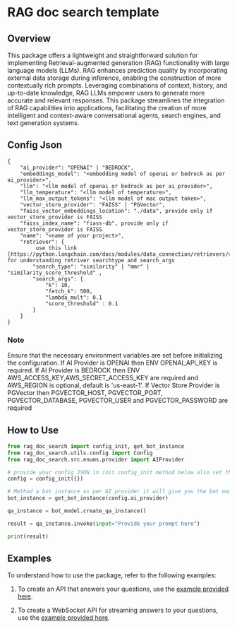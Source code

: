 # RAG doc search template

## Overview
This package offers a lightweight and straightforward solution for implementing Retrieval-augmented generation (RAG) functionality with large language models (LLMs). RAG enhances prediction quality by incorporating external data storage during inference, enabling the construction of more contextually rich prompts. Leveraging combinations of context, history, and up-to-date knowledge, RAG LLMs empower users to generate more accurate and relevant responses. This package streamlines the integration of RAG capabilities into applications, facilitating the creation of more intelligent and context-aware conversational agents, search engines, and text generation systems.

## Config Json
```
{
    "ai_provider": "OPENAI" | "BEDROCK",
    "embeddings_model": "<embedding model of openai or bedrock as per ai_provider>",
    "llm": "<llm model of openai or bedrock as per ai_provider>",
    "llm_temperature": "<llm model of temperature>",
    "llm_max_output_tokens": "<llm model of mac output token>",
    "vector_store_provider": "FAISS" | "PGVector",
    "faiss_vector_embeddings_location": "./data", provide only if vector_store_provider is FAISS
    "faiss_index_name": "fiass-db", provide only if vector_store_provider is FAISS
    "name": "<name of your project>",
    "retriever": {
         use this link [https://python.langchain.com/docs/modules/data_connection/retrievers/vectorstore] for understanding retriver searchtype and search_args
        "search_type": "similarity" | "mmr" | "similarity_score_threshold" ,
        "search_args": {
            "k": 10,
            "fetch_k": 500, 
            "lambda_mult": 0.1 
            "score_threshold" : 0.1
        }
    }
}
```

### Note
Ensure that the necessary environment variables are set before initializing the configuration.
If AI Provider is OPENAI then ENV OPENAI_API_KEY is required.
If AI Provider is BEDROCK then ENV AWS_ACCESS_KEY,AWS_SECRET_ACCESS_KEY are required and AWS_REGION is optional, default is 'us-east-1'.
If Vector Store Provider is PGVector then PGVECTOR_HOST, PGVECTOR_PORT,  PGVECTOR_DATABASE,  PGVECTOR_USER and PGVECTOR_PASSWORD are required

## How to Use
```python
from rag_doc_search import config_init, get_bot_instance
from rag_doc_search.utils.config import Config
from rag_doc_search.src.enums.provider import AIProvider

# provide your config JSON in init config_init method below also set the required ENV as mentioned in Note
config = config_init({})

# Method a bot instance as per AI provider it will give you the bot model for BedRock or for OpenAI
bot_instance = get_bot_instance(config.ai_provider)

qa_instance = bot_model.create_qa_instance()

result = qa_instance.invoke(input="Provide your prompt here")

print(result)

```

## Examples

To understand how to use the package, refer to the following examples:

1. To create an API that answers your questions, use the [example provided here](./examples/qna_api_example.py).

2. To create a WebSocket API for streaming answers to your questions, use the [example provided here](./examples/qna_stream_websocket_example.py).
